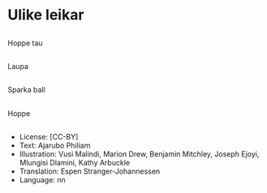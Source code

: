 # Ulike leikar

##
Hoppe tau

##
Laupa

##
Sparka ball

##
Hoppe

##
* License: [CC-BY]
* Text: Ajarubo Philiam
* Illustration: Vusi Malindi, Marion Drew, Benjamin Mitchley, Joseph Ejoyi, Mlungisi Dlamini, Kathy Arbuckle
* Translation: Espen Stranger-Johannessen
* Language: nn

